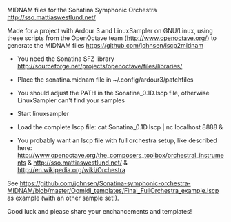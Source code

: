 MIDNAM files for the Sonatina Symphonic Orchestra
http://sso.mattiaswestlund.net/

Made for a project with Ardour 3 and LinuxSampler on GNU/Linux, using these scripts from the OpenOctave team (http://www.openoctave.org/) to generate the MIDNAM files
https://github.com/johnsen/lscp2midnam 


* You need the Sonatina SFZ library
http://sourceforge.net/projects/openoctave/files/libraries/

* Place the sonatina.midnam file in ~/.config/ardour3/patchfiles

* You should adjust the PATH in the Sonatina_0.1D.lscp file, otherwise LinuxSampler can't find your samples

* Start linuxsampler

* Load the complete lscp file: 
cat Sonatina_0.1D.lscp | nc localhost 8888 &

* You probably want an lscp file with full orchestra setup, like described here: 
http://www.openoctave.org/the_composers_toolbox/orchestral_instruments &
http://sso.mattiaswestlund.net/ & 
http://en.wikipedia.org/wiki/Orchestra

See https://github.com/johnsen/Sonatina-symphonic-orchestra-MIDNAM/blob/master/Oomidi_templates/Final_FullOrchestra_example.lscp
as example (with an other sample set!).

Good luck and please share your enchancements and templates! 








